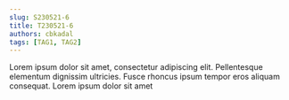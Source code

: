 ```yaml
---
slug: S230521-6
title: T230521-6
authors: cbkadal
tags: [TAG1, TAG2]
---
```


Lorem ipsum dolor sit amet, consectetur adipiscing elit. Pellentesque elementum dignissim ultricies. Fusce rhoncus ipsum tempor eros aliquam consequat. Lorem ipsum dolor sit amet

